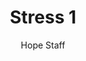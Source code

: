 ---
image: /assets/img/kl/kl_stress_1.png
title: Stress 1
number: 1
categories:
  - Meditations
  - Life
  - Stress
author: Hope Staff
notes: Stress 1
embed: >-
  EMBED_GOES_HERE
transcript: >-
  SOME LINES OF TEXT START HERE
---